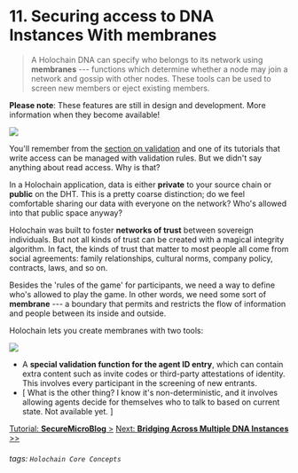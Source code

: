 # 11. Securing access to DNA Instances With membranes

> A Holochain DNA can specify who belongs to its network using **membranes** --- functions which determine whether a node may join a network and gossip with other nodes. These tools can be used to screen new members or eject existing members.

**Please note**: These features are still in design and development. More information when they become available!

![](https://i.imgur.com/91Hclc7.jpg)

You'll remember from the [section on validation](../7_validating_data) and one of its tutorials that write access can be managed with validation rules. But we didn't say anything about read access. Why is that?

In a Holochain application, data is either **private** to your source chain or **public** on the DHT. This is a pretty coarse distinction; do we feel comfortable sharing our data with everyone on the network? Who's allowed into that public space anyway?

Holochain was built to foster **networks of trust** between sovereign individuals. But not all kinds of trust can be created with a magical integrity algorithm. In fact, the kinds of trust that matter to most people all come from social agreements: family relationships, cultural norms, company policy, contracts, laws, and so on.

Besides the 'rules of the game' for participants, we need a way to define who's allowed to play the game. In other words, we need some sort of **membrane** --- a boundary that permits and restricts the flow of information and people between its inside and outside.

Holochain lets you create membranes with two tools:

![](https://i.imgur.com/hjrpgey.jpg)
* A **special validation function for the agent ID entry**, which can contain extra content such as invite codes or third-party attestations of identity. This involves every participant in the screening of new entrants.
* [ What is the other thing? I know it's non-deterministic, and it involves allowing agents decide for themselves who to talk to based on current state. Not available yet. ]

[Tutorial: **SecureMicroBlog** >](#)
[Next: **Bridging Across Multiple DNA Instances** >>](../12_bridging)

###### tags: `Holochain Core Concepts`
